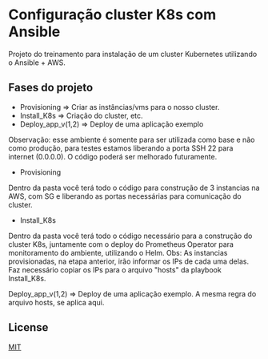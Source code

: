 # Configuração cluster K8s com Ansible

Projeto do treinamento para instalação de um cluster Kubernetes utilizando o Ansible + AWS.

## Fases do projeto

- Provisioning => Criar as instâncias/vms para o nosso cluster.
- Install_K8s => Criação do cluster, etc.
- Deploy_app_v(1,2) => Deploy de uma aplicação exemplo

Observação: esse ambiente é somente para ser utilizada como base e não como produção, para testes estamos liberando a porta SSH 22 para internet (0.0.0.0). O código poderá ser melhorado futuramente.


- Provisioning

Dentro da pasta você terá todo o código para construção de 3 instancias na AWS, com SG e liberando as portas necessárias para comunicação do cluster.

- Install_K8s

Dentro da pasta você terá todo o código necessário para a construção do cluster K8s, juntamente com o deploy do Prometheus Operator para monitoramento do ambiente, utilizando o Helm. Obs: As instancias provisionadas, na etapa anterior, irão informar os IPs de cada uma delas. Faz necessário copiar os IPs para o arquivo "hosts" da playbook Install_K8s.


Deploy_app_v(1,2) => Deploy de uma aplicação exemplo. A mesma regra do arquivo hosts, se aplica aqui.


## License
[MIT](https://choosealicence.com/licenses/mit/)

```

